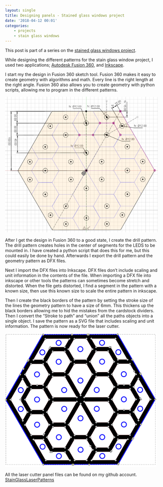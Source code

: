 ```yaml
---
layout: single
title: Designing panels - Stained glass windows project
date: '2018-04-12 00:01'
categories: 
    - projects
    - stain glass windows 
---
```


This post is part of a series on the [stained glass windows project](/projects/2018-stained-glass-window). 

While designing the different patterns for the stain glass window project, I used two applications; [Autodesk Fusion 360](https://www.autodesk.com/products/fusion-360/overview), and [Inkscape](https://inkscape.org/en/).

I start my the design in Fusion 360 sketch tool. Fusion 360 makes it easy to create geometry with algorithms and math. Every line is the right length at the right angle. Fusion 360 also allows you to create geometry with python scripts, allowing me to program in the different patterns. 

<img src="/public/uploads/stainglasswindow_Fusion360.png" alt="Fusion360"/>

After I get the design in Fusion 360 to a good state, I create the drill pattern. The drill pattern creates holes in the center of segments for the LEDS to be mounted in. I have created a python script that does this for me, but this could easily be done by hand. Afterwards I export the drill pattern and the geometry pattern as DFX files. 

Next I import the DFX files into Inkscape. DFX files don’t include scaling and unit information in the contents of the file. When importing a DFX file into inkscape or other tools the patterns can sometimes become stretch and distorted. When the file gets distorted, I find a segment in the pattern with a known size, then use this known size to scale the entire pattern in inkscape. 

Then I create the black borders of the pattern by setting the stroke size of the lines the geometry pattern to have a size of 6mm. This thickens up the black borders allowing me to hid the mistakes from the cardstock dividers. Then I convert the “Stroke to path” and “union” all the paths objects into a single object. I save the pattern as a SVG file that includes scaling and unit information. The pattern is now ready for the laser cutter. 

<img src="/public/uploads/stainglasswindow_Inkscape.png" alt="Inkscape"/>

All the laser cutter panel files can be found on my github account. [StainGlassLaserPatterns](https://github.com/funvill/StainGlassLaserPatterns)

